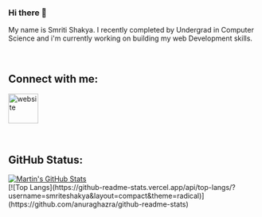 

<!--
**smriteshakya/smriteshakya** is a ✨ _special_ ✨ repository because its `README.md` (this file) appears on your GitHub profile.

Here are some ideas to get you started:

- 🔭 I’m currently working on ...
- 🌱 I’m currently learning ...
- 👯 I’m looking to collaborate on ...
- 🤔 I’m looking for help with ...
- 💬 Ask me about ...
- 📫 How to reach me: ...
- 😄 Pronouns: ...
- ⚡ Fun fact: ...
-->
### Hi there 👋

My name is Smriti Shakya. I recently completed by Undergrad in Computer Science and i'm currently working on building my web Development skills.

</br>

## Connect with me:

[<img alt="website" width="60px" src="https://www.flaticon.com/svg/static/icons/svg/1409/1409945.svg" />](https://www.linkedin.com/in/smriti-shakya)


</br>

## GitHub Status:

<a href="https://github.com/smriteshakya/smriteshakya">
 <img align="center" src="https://github-readme-stats.vercel.app/api?username=smriteshakya&show_icons=true&line_height=27&count_private=true&title_color=ffffff&text_color=c9cacc&icon_color=2bbc8a&bg_color=1d1f21" alt="Martin's GitHub Stats" />
</a>

<br>
[![Top Langs](https://github-readme-stats.vercel.app/api/top-langs/?username=smriteshakya&layout=compact&theme=radical)](https://github.com/anuraghazra/github-readme-stats)
